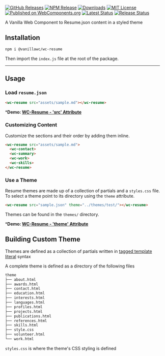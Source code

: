 [![GitHub Releases](https://img.shields.io/github/release/vanillawc/wc-resume.svg)](https://github.com/vanillawc/wc-resume/releases)
[![NPM Release](https://badgen.net/npm/v/@vanillawc/wc-resume)](https://www.npmjs.com/package/@vanillawc/wc-resume)
[![Downloads](https://badgen.net/npm/dt/@vanillawc/wc-resume)](https://www.npmjs.com/package/@vanillawc/wc-resume)
[![MIT License](https://img.shields.io/badge/license-MIT-blue.svg)](https://raw.githubusercontent.com/vanillawc/wc-resume/master/LICENSE)
[![Published on WebComponents.org](https://img.shields.io/badge/webcomponents.org-published-blue.svg)](https://www.webcomponents.org/element/vanillawc/wc-resume)
[![Latest Status](https://github.com/vanillawc/wc-resume/workflows/Latest/badge.svg)](https://github.com/vanillawc/wc-resume/actions)
[![Release Status](https://github.com/vanillawc/wc-resume/workflows/Release/badge.svg)](https://github.com/vanillawc/wc-resume/actions)

A Vanilla Web Component to Resume.json content in a styled theme

## Installation

```sh
npm i @vanillawc/wc-resume
```

Then import the `index.js` file at the root of the package.

-----

## Usage

### Load `resume.json`

```html
<wc-resume src="assets/sample.md"></wc-resume>
```

***Demo: [WC-Resume - 'src' Attribute][]**

### Customizing Content

Customize the sections and their order by adding them inline.

```html
<wc-resume src="assets/sample.md">
  <wc-contact>
  <wc-summary>
  <wc-work>
  <wc-skills>
</wc-resume>
```

### Use a Theme

Resume themes are made up of a collection of partials and a `styles.css` file. To select a theme point to its directory using the `theme` attribute.

```html
<wc-resume src="sample.json" theme="../themes/test/"></wc-resume>
```

Themes can be found in the `themes/` directory.

***Demo: [WC-Resume - 'theme' Attribute][]**

## Building Custom Theme

Themes are defined as a collection of partials written in [tagged template literal][] syntax

A complete theme is defined as a directory of the following files

```sh
theme
├── about.html
├── awards.html
├── contact.html
├── education.html
├── interests.html
├── languages.html
├── profiles.html
├── projects.html
├── publications.html
├── references.html
├── skills.html
├── style.css
├── volunteer.html
└── work.html
```

`styles.css` is where the theme's CSS styling is defined

[tagged template literal]: https://developer.mozilla.org/en-US/docs/Web/JavaScript/Reference/Template_literals
[WC-Resume - 'src' Attribute]: https://vanillawc.github.io/wc-resume/demo/src-attribute.html
[WC-Resume - 'theme' Attribute]: https://vanillawc.github.io/wc-resume/demo/theme-attribute.html

